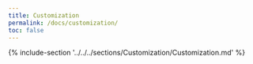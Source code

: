 ```yaml
---
title: Customization
permalink: /docs/customization/
toc: false
---
```


{% include-section '../../../sections/Customization/Customization.md' %}